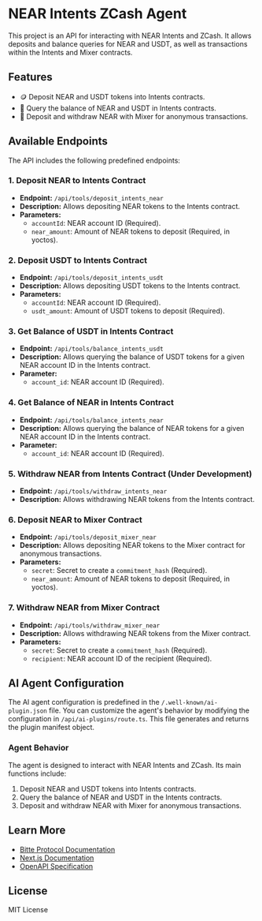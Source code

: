 # NEAR Intents ZCash Agent

This project is an API for interacting with NEAR Intents and ZCash. It allows deposits and balance queries for NEAR and USDT, as well as transactions within the Intents and Mixer contracts.

## Features

- 🪙 Deposit NEAR and USDT tokens into Intents contracts.
- 💸 Query the balance of NEAR and USDT in Intents contracts.
- 🔐 Deposit and withdraw NEAR with Mixer for anonymous transactions.

## Available Endpoints

The API includes the following predefined endpoints:

### 1. **Deposit NEAR to Intents Contract**
- **Endpoint:** `/api/tools/deposit_intents_near`
- **Description:** Allows depositing NEAR tokens to the Intents contract.
- **Parameters:**
  - `accountId`: NEAR account ID (Required).
  - `near_amount`: Amount of NEAR tokens to deposit (Required, in yoctos).

### 2. **Deposit USDT to Intents Contract**
- **Endpoint:** `/api/tools/deposit_intents_usdt`
- **Description:** Allows depositing USDT tokens to the Intents contract.
- **Parameters:**
  - `accountId`: NEAR account ID (Required).
  - `usdt_amount`: Amount of USDT tokens to deposit (Required).

### 3. **Get Balance of USDT in Intents Contract**
- **Endpoint:** `/api/tools/balance_intents_usdt`
- **Description:** Allows querying the balance of USDT tokens for a given NEAR account ID in the Intents contract.
- **Parameter:**
  - `account_id`: NEAR account ID (Required).

### 4. **Get Balance of NEAR in Intents Contract**
- **Endpoint:** `/api/tools/balance_intents_near`
- **Description:** Allows querying the balance of NEAR tokens for a given NEAR account ID in the Intents contract.
- **Parameter:**
  - `account_id`: NEAR account ID (Required).

### 5. **Withdraw NEAR from Intents Contract (Under Development)**
- **Endpoint:** `/api/tools/withdraw_intents_near`
- **Description:** Allows withdrawing NEAR tokens from the Intents contract.

### 6. **Deposit NEAR to Mixer Contract**
- **Endpoint:** `/api/tools/deposit_mixer_near`
- **Description:** Allows depositing NEAR tokens to the Mixer contract for anonymous transactions.
- **Parameters:**
  - `secret`: Secret to create a `commitment_hash` (Required).
  - `near_amount`: Amount of NEAR tokens to deposit (Required, in yoctos).
  
### 7. **Withdraw NEAR from Mixer Contract**
- **Endpoint:** `/api/tools/withdraw_mixer_near`
- **Description:** Allows withdrawing NEAR tokens from the Mixer contract.
- **Parameters:**
  - `secret`: Secret to create a `commitment_hash` (Required).
  - `recipient`: NEAR account ID of the recipient (Required).

## AI Agent Configuration

The AI agent configuration is predefined in the `/.well-known/ai-plugin.json` file. You can customize the agent's behavior by modifying the configuration in `/api/ai-plugins/route.ts`. This file generates and returns the plugin manifest object.

### Agent Behavior
The agent is designed to interact with NEAR Intents and ZCash. Its main functions include:
1. Deposit NEAR and USDT tokens into Intents contracts.
2. Query the balance of NEAR and USDT in the Intents contracts.
3. Deposit and withdraw NEAR with Mixer for anonymous transactions.

## Learn More

- [Bitte Protocol Documentation](https://docs.bitte.ai)
- [Next.js Documentation](https://nextjs.org/docs)
- [OpenAPI Specification](https://swagger.io/specification/)

## License

MIT License